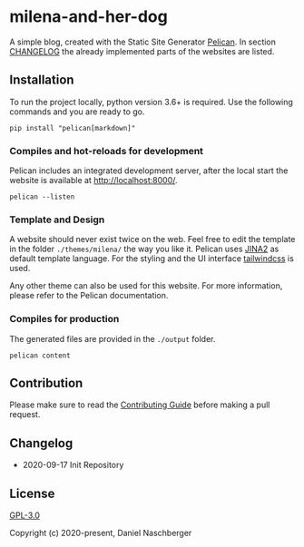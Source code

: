 # milena-and-her-dog

A simple blog, created with the Static Site Generator [Pelican](https://getpelican.com/). In section [CHANGELOG](#CHANGELOG) the already implemented parts of the websites are listed.



## Installation

To run the project locally, python version 3.6+ is required. Use the following commands and you are ready to go.

```
pip install "pelican[markdown]"
```


### Compiles and hot-reloads for development

Pelican includes an integrated development server, after the local start the website is available at [http://localhost:8000/](http://localhost:8000/).

```
pelican --listen
```

### Template and Design 

A website should never exist twice on the web. Feel free to edit the template in the folder `./themes/milena/` the way you like it. Pelican uses [JINA2](https://jinja.palletsprojects.com/) as default template language. For the styling and the UI interface [tailwindcss](https://tailwindcss.com/) is used.

Any other theme can also be used for this website. For more information, please refer to the Pelican documentation.

### Compiles for production

The generated files are provided in the `./output` folder.

```
pelican content
```


## Contribution

Please make sure to read the [Contributing Guide](./CONTRIBUTING.md) before making a pull request.



## Changelog

- 2020-09-17 Init Repository



## License

[GPL-3.0](./LICENSE)

Copyright (c) 2020-present, Daniel Naschberger